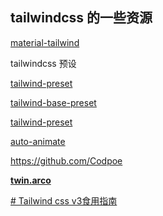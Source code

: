 
##  tailwindcss 的一些资源

[material-tailwind](https://github.com/creativetimofficial/material-tailwind)

tailwindcss 预设

[ tailwind-preset](https://github.com/vue3-oop/tailwind-preset/blob/main/src/index.ts)

[tailwind-base-preset](https://github.com/SunGuoQiang123/tailwind-base-preset)

[tailwind-preset](https://github.com/emryui/tailwind-preset)

[auto-animate](https://github.com/formkit/auto-animate)

https://github.com/Codpoe

**[twin.arco](https://github.com/bytesfriends/twin.arco)**

[# Tailwind css v3食用指南](https://pincman.com/docs/courses/tailwind-guides/#%E6%8E%A8%E8%8D%90%E6%96%B9%E5%BC%8F)

